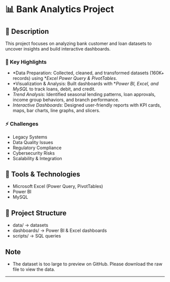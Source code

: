 # 📊 Bank Analytics Project

## 📌 Description
This project focuses on analyzing bank customer and loan datasets to uncover insights and build interactive dashboards.

### 🔹 Key Highlights
- *Data Preparation: Collected, cleaned, and transformed datasets (160K+ records) using **Excel Power Query & PivotTables*.
- *Visualization & Analysis: Built dashboards with **Power BI, Excel, and MySQL* to track loans, debit, and credit.
- *Trend Analysis*: Identified seasonal lending patterns, loan approvals, income group behaviors, and branch performance.
- *Interactive Dashboards*: Designed user-friendly reports with KPI cards, maps, bar charts, line graphs, and slicers.

### ⚡ Challenges
- Legacy Systems  
- Data Quality Issues  
- Regulatory Compliance  
- Cybersecurity Risks  
- Scalability & Integration  

## 🚀 Tools & Technologies
- Microsoft Excel (Power Query, PivotTables)  
- Power BI  
- MySQL  

## 📂 Project Structure
- data/ → datasets  
- dashboards/ → Power BI & Excel dashboards  
- scripts/ → SQL queries  

## Note
- The dataset is too large to preview on GitHub. Please download the raw file to view the data.
---
